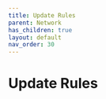 ```yaml
---
title: Update Rules
parent: Network
has_children: true
layout: default
nav_order: 30
---
```


# Update Rules